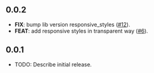 ## 0.0.2

 - **FIX**: bump lib version responsive_styles ([#12](https://github.com/devsoutinho/flutter-labs/issues/12)).
 - **FEAT**: add responsive styles in transparent way ([#6](https://github.com/devsoutinho/flutter-labs/issues/6)).

## 0.0.1

* TODO: Describe initial release.
